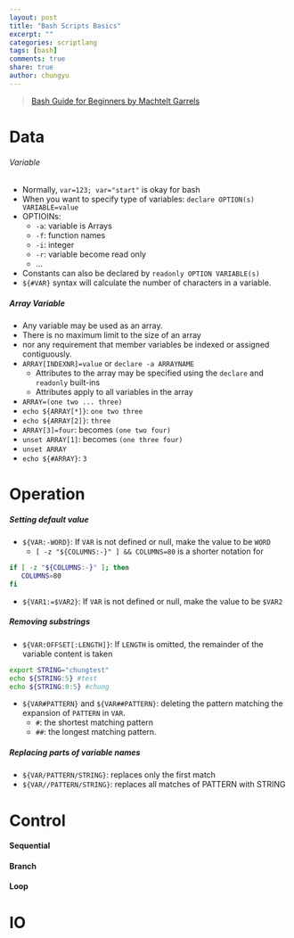 ```yaml
---
layout: post
title: "Bash Scripts Basics"
excerpt: ""
categories: scriptlang
tags: [bash]
comments: true
share: true
author: chungyu
---
```

> [Bash Guide for Beginners by Machtelt Garrels](http://tldp.org/LDP/Bash-Beginners-Guide/html/)

# Data
###### Variable
* Normally, `var=123; var="start"` is okay for bash
* When you want to specify type of variables: `declare OPTION(s) VARIABLE=value`
* OPTIOINs:
  * `-a`: variable is Arrays
  * `-f`: function names
  * `-i`: integer
  * `-r`: variable become read only
  * ...
* Constants can also be declared by `readonly OPTION VARIABLE(s)`
* `${#VAR}` syntax will calculate the number of characters in a variable.

##### Array Variable
* Any variable may be used as an array.
* There is no maximum limit to the size of an array
* nor any requirement that member variables be indexed or assigned contiguously.
* `ARRAY[INDEXNR]=value` or `declare -a ARRAYNAME`
  * Attributes to the array may be specified using the `declare` and `readonly` built-ins
  * Attributes apply to all variables in the array
* `ARRAY=(one two ... three)`
* `echo ${ARRAY[*]}`: `one two three`
* `echo ${ARRAY[2]}`: `three`
* `ARRAY[3]=four`: becomes `(one two four)`
* `unset ARRAY[1]`: becomes `(one three four)`
* `unset ARRAY`
* `echo ${#ARRAY}`: `3`

# Operation
##### Setting default value
* `${VAR:-WORD}`: If `VAR` is not defined or null, make the value to be `WORD`
  * `[ -z "${COLUMNS:-}" ] && COLUMNS=80` is a shorter notation for

```bash
if [ -z "${COLUMNS:-}" ]; then
   COLUMNS=80
fi
```
* `${VAR1:=$VAR2}`: If `VAR` is not defined or null, make the value to be `$VAR2`

##### Removing substrings
* `${VAR:OFFSET[:LENGTH]}`: If `LENGTH` is omitted, the remainder of the variable content is taken

```bash
export STRING="chungtest"
echo ${STRING:5} #test
echo ${STRING:0:5} #chung
```
* `${VAR#PATTERN}` and `${VAR##PATTERN}`: deleting the pattern matching the expansion of `PATTERN` in `VAR`.
  * `#`: the shortest matching pattern
  * `##`: the longest matching pattern.

##### Replacing parts of variable names
* `${VAR/PATTERN/STRING}`: replaces only the first match
* `${VAR//PATTERN/STRING}`: replaces all matches of PATTERN with STRING



# Control
#### Sequential
#### Branch
#### Loop
# IO
